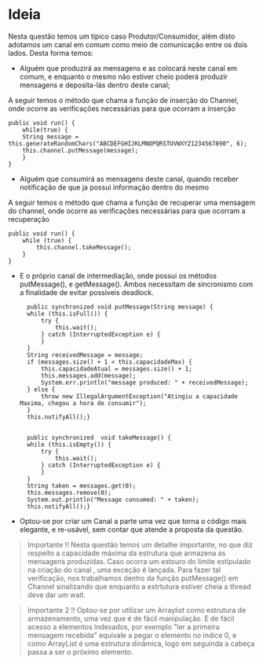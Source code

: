 # Ideia

Nesta questão temos um típico caso Produtor/Consumidor, além disto adotamos um canal em comum como meio de comunicação entre os dois lados. Desta forma temos:

- Alguém que produzirá as mensagens e as colocará neste canal em comum, e enquanto o mesmo não estiver cheio poderá produzir mensagens e deposita-lás dentro deste canal;

A seguir temos o método que chama a função de inserção do Channel, onde ocorre as verificações necessárias para que ocorram a inserção

    public void run() {
    	while(true) {
    	String message = this.generateRandomChars("ABCDEFGHIJKLMNOPQRSTUVWXYZ1234567890", 6);
    	this.channel.putMessage(message);
    	}
    }
    

- Alguém que consumirá as mensagens deste canal, quando receber notificação de que ja possui informação dentro do mesmo

A seguir temos o método que chama a função de recuperar uma mensagem do channel, onde ocorre as verificações necessárias para que ocorram a recuperação

	public void run() {
		while (true) {
			this.channel.takeMessage();
		}
	}

- E o próprio canal de intermediação, onde possui os métodos putMessage(), e getMessage(). Ambos necessitam de sincronismo com a finalidade de evitar possiveis deadlock. 

		public synchronized void putMessage(String message) {
		while (this.isFull()) {
			try {
				this.wait();
			} catch (InterruptedException e) {
			}
		}
		String receivedMessage = message;
		if (messages.size() + 1 < this.capacidadeMax) {
			this.capacidadeAtual = messages.size() + 1;
			this.messages.add(message);
			System.err.println("message produced: " + receivedMessage);
		} else {
			throw new IllegalArgumentException("Atingiu a capacidade Maxima, chegou a hora de consumir");
		}
		this.notifyAll();}
	
	
		public synchronized  void takeMessage() {
		while (this.isEmpty()) {
			try {
				this.wait();
			} catch (InterruptedException e) {
			}
		}
		String taken = messages.get(0);
		this.messages.remove(0);
		System.out.println("Message consumed: " + taken);
		this.notifyAll();}
	
- Optou-se por criar um Canal a parte uma vez que torna o código mais elegante, e re-usável, sem contar que atende a proposta da questão.

> Importante !! Nesta questão temos um detalhe importante, no que diz respeito a capacidade máxima da estrutura que armazena as mensagens produzidas. Caso ocorra um estouro do limite estipulado na criação do canal , uma exceção é lançada. Para fazer tal verificação, nos trabalhamos dentro da função putMessage() em Channel sinalizando que enquanto a estrtutura estiver cheia a thread deve dar um wait.

> Importante 2 !! Optou-se por utilizar um Arraylist como estrutura de armazenamento, uma vez que é de fácil manipulação. E de fácil acesso a elementos indexados, por exemplo "ler a primeira mensagem recebida" equivale a pegar o elemento no indice 0, e como ArrayList é uma estrutura dinâmica, logo em seguinda a cabeça passa a ser o próximo elemento.
